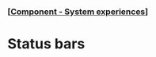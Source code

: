 ### [[Component - System experiences](./human-interface-guidelines-markdown/Component/system-experiences.md)]  
  
# **Status bars**  

